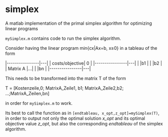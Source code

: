 # simplex
A matlab implementation of the primal simplex algorithm for optimizing linear programs

`mySimplex.m` contains code to run the simplex algorithm.

Consider having the linear program min{cx|Ax=b, x≥0} in a tableau of the form

  |----------------|---|
  | costs/objective| 0 |
  |----------------|---|
  |                |b1 |
  |                |b2 |
  |    Matrix A    |...|
  |                |bn |
  |----------------|---|

This needs to be transformed into the matrix T of the form

T = [Kostenzeile,0; MatrixA_Zeile1, b1; MatrixA_Zeile2,b2; ...;MatrixA_Zeilen,bn]

in order for `mySimplex.m` to work.

Its best to call the function as in `[endtableau, x_opt,z_opt]=mySimplex(T)`,
in order to output not only the optimal solution _x_opt_ and its optimal objective value
_z_opt_, but also the corresponding _endtableau_ of the simplex algorithm.
